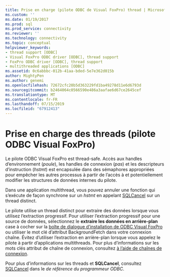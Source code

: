 ```yaml
---
title: Prise en charge (pilote ODBC de Visual FoxPro) thread | Microsoft Docs
ms.custom: ''
ms.date: 01/19/2017
ms.prod: sql
ms.prod_service: connectivity
ms.reviewer: ''
ms.technology: connectivity
ms.topic: conceptual
helpviewer_keywords:
- thread support [ODBC]
- Visual FoxPro ODBC driver [ODBC], thread support
- FoxPro ODBC driver [ODBC], thread support
- multithreaded applications [ODBC]
ms.assetid: 0c6abbbc-012b-41aa-bded-5e7e362d015b
author: MightyPen
ms.author: genemi
ms.openlocfilehash: 72672cfc20b5d363229fd1ba49278d11e6d6793d
ms.sourcegitcommit: b2464064c0566590e486a3aafae6d67ce2645cef
ms.translationtype: MT
ms.contentlocale: fr-FR
ms.lasthandoff: 07/15/2019
ms.locfileid: "67912413"
---
```

# <a name="thread-support-visual-foxpro-odbc-driver"></a>Prise en charge des threads (pilote ODBC Visual FoxPro)
Le pilote ODBC Visual FoxPro est thread-safe. Accès aux handles d’environnement (*poule*), les handles de connexion (*pas*) et les descripteurs d’instruction (*hstmt*) est encapsulée dans des sémaphores appropriées pour empêcher les autres processus à partir de l’accès à et potentiellement modifier les structures de données internes du pilote.  
  
 Dans une application multithread, vous pouvez annuler une fonction qui s’exécute de façon synchrone sur un *hstmt* en appelant [SQLCancel](../../odbc/microsoft/sqlcancel-visual-foxpro-odbc-driver.md) sur un thread distinct.  
  
 Le pilote utilise un thread distinct pour extraire des données lorsque vous utilisez l’extraction progressif. Pour utiliser l’extraction progressif pour une source de données, sélectionnez le **extraire les données en arrière-plan** case à cocher sur la [boîte de dialogue d’installation de ODBC Visual FoxPro](../../odbc/microsoft/odbc-visual-foxpro-setup-dialog-box.md) ou utiliser le mot clé d’attribut BackgroundFetch dans votre connexion chaîne. Évitez d’utiliser l’extraction en arrière-plan lorsque vous appelez le pilote à partir d’applications multithreads. Pour plus d’informations sur les mots clés attribut de chaîne de connexion, consultez [à l’aide de chaînes de connexion](../../odbc/microsoft/using-connection-strings.md).  
  
 Pour plus d’informations sur les threads et **SQLCancel**, consultez [SQLCancel](../../odbc/reference/syntax/sqlcancel-function.md) dans le *de référence du programmeur ODBC*.
